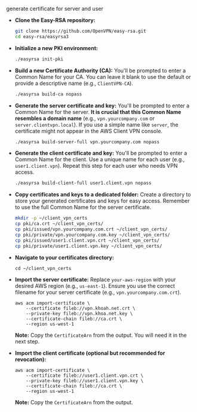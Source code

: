 
generate certificate for server and user

- **Clone the Easy-RSA repository:**
    
    ```bash
    git clone https://github.com/OpenVPN/easy-rsa.git
    cd easy-rsa/easyrsa3
    ```
    
- **Initialize a new PKI environment:**
    
    ```bash
    ./easyrsa init-pki
    ```
    
- **Build a new Certificate Authority (CA):** You'll be prompted to enter a Common Name for your CA. You can leave it blank to use the default or provide a descriptive name (e.g., `ClientVPN-CA`).
    
    ```bash
    ./easyrsa build-ca nopass
    ```
    
- **Generate the server certificate and key:** You'll be prompted to enter a Common Name for the server. **It is crucial that this Common Name resembles a domain name** (e.g., `vpn.yourcompany.com` or `server.clientvpn.local`). If you use a simple name like `server`, the certificate might not appear in the AWS Client VPN console.
    
    ```bash
    ./easyrsa build-server-full vpn.yourcompany.com nopass
    ```
    
- **Generate the client certificate and key:** You'll be prompted to enter a Common Name for the client. Use a unique name for each user (e.g., `user1.client.vpn`). Repeat this step for each user who needs VPN access.
    
    ```bash
    ./easyrsa build-client-full user1.client.vpn nopass
    ```
    
- **Copy certificates and keys to a dedicated folder:** Create a directory to store your generated certificates and keys for easy access. Remember to use the full Common Name for the server certificate.
    
    ```bash
    mkdir -p ~/client_vpn_certs
    cp pki/ca.crt ~/client_vpn_certs/
    cp pki/issued/vpn.yourcompany.com.crt ~/client_vpn_certs/
    cp pki/private/vpn.yourcompany.com.key ~/client_vpn_certs/
    cp pki/issued/user1.client.vpn.crt ~/client_vpn_certs/
    cp pki/private/user1.client.vpn.key ~/client_vpn_certs/
    ```

- **Navigate to your certificates directory:**
    
    ```
    cd ~/client_vpn_certs
    ```
    
- **Import the server certificate:** Replace `your-aws-region` with your desired AWS region (e.g., `us-east-1`). Ensure you use the correct filename for your server certificate (e.g., `vpn.yourcompany.com.crt`).
    
    ```
    aws acm import-certificate \
        --certificate fileb://vpn.khoah.net.crt \
        --private-key fileb://vpn.khoa.net.key \
        --certificate-chain fileb://ca.crt \
        --region us-west-1
    ```
    
    **Note:** Copy the `CertificateArn` from the output. You will need it in the next step.
    
- **Import the client certificate (optional but recommended for revocation):**
    
    ```
    aws acm import-certificate \
        --certificate fileb://user1.client.vpn.crt \
        --private-key fileb://user1.client.vpn.key \
        --certificate-chain fileb://ca.crt \
        --region us-west-1
    ```
    
    **Note:** Copy the `CertificateArn` from the output.
